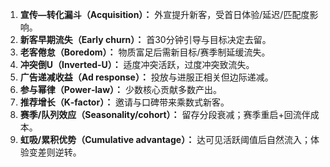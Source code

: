 1. **宣传—转化漏斗（Acquisition）：** 外宣提升新客，受首日体验/延迟/匹配度影响。
2. **新客早期流失（Early churn）：** 首30分钟引导与目标决定去留。
3. **老客倦怠（Boredom）：** 物质富足后需新目标/赛季制延缓流失。
4. **冲突倒U（Inverted‑U）：** 适度冲突活跃，过度冲突致流失。
5. **广告递减收益（Ad response）：** 投放与进服正相关但边际递减。
6. **参与幂律（Power‑law）：** 少数核心贡献多数产出。
7. **推荐增长（K‑factor）：** 邀请与口碑带来乘数式新客。
8. **赛季/队列效应（Seasonality/cohort）：** 留存分段衰减；赛季重启+回流伴成本。
9. **虹吸/累积优势（Cumulative advantage）：** 达可见活跃阈值后自然流入；体验变差则逆转。